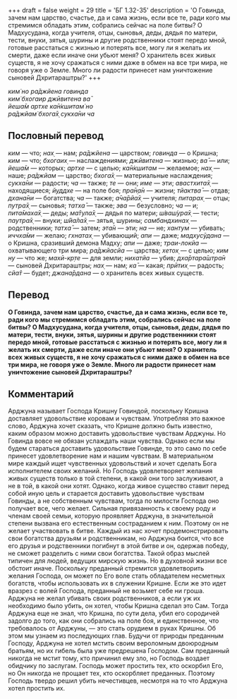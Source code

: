 +++
draft = false
weight = 29
title = 'БГ 1.32-35'
description = 'О Говинда, зачем нам царство, счастье, да и сама жизнь, если все те, ради кого мы стремимся обладать этим, собрались сейчас на поле битвы? О Мадхусудана, когда учителя, отцы, сыновья, деды, дядья по матери, тести, внуки, зятья, шурины и другие родственники стоят передо мной, готовые расстаться с жизнью и потерять все, могу ли я желать их смерти, даже если иначе они убьют меня? О хранитель всех живых существ, я не хочу сражаться с ними даже в обмен на все три мира, не говоря уже о Земле. Много ли радости принесет нам уничтожение сыновей Дхритараштры?'
+++

_ким̇ но ра̄джйена говинда  
ким̇ бхогаир джӣвитена ва̄  
йеша̄м артхе ка̄н̇кшитам̇ но  
ра̄джйам̇ бхога̄х̣ сукха̄ни ча_

## Пословный перевод

_ким_ — что; _нах̣_ — нам; _ра̄джйена_ — царством; _говинда_ — о Кришна; _ким_ — что; _бхогаих̣_ — наслаждениями; _джӣвитена_ — жизнью; _ва̄_ — или; _йеша̄м_ — которых; _артхе_ — с целью; _ка̄н̇кшитам_ — желаемое; _нах̣_ — наше; _ра̄джйам_ — царство; _бхога̄х̣_ — материальные наслаждения; _сукха̄ни_ — радости; _ча_ — также; _те_ — они; _име_ — эти; _авастхита̄х̣_ — находящиеся; _йуддхе_ — на поле боя; _пра̄н̣а̄н_ — жизни; _тйактва̄_ — отдав; _дхана̄ни_ — богатства; _ча_ — также; _а̄ча̄рйа̄х̣_ — учителя; _питарах̣_ — отцы; _путра̄х̣_ — сыновья; _татха̄_ — также; _эва_ — безусловно; _ча_ — и; _пита̄маха̄х̣_ — деды; _ма̄тула̄х̣_ — дядья по матери; _ш́ваш́ура̄х̣_ — тести; _паутра̄х̣_ — внуки; _ш́йа̄ла̄х̣_ — зятья, шурины; _самбандхинах̣_ — родственники; _татха̄_ — затем; _эта̄н_ — эти; _на_ — не; _хантум_ — убивать; _иччха̄ми_ — желаю; _гхнатах̣_ — убивающий; _апи_ — даже; _мадхусӯдана_ — о Кришна, сразивший демона Мадху; _апи_ — даже; _траи_\-_локйа_ — охватывающего три мира; _ра̄джйасйа_ — царства; _хетох̣_ — с целью; _ким_ _ну_ — что же; _махӣ_\-_кр̣те_ — для земли; _нихатйа_ — убив; _дха̄ртара̄шт̣ра̄н_ — сыновей Дхритараштры; _нах̣_ — нам; _ка̄_ — какая; _прӣтих̣_ — радость; _сйа̄т_ — будет; _джана̄рдана_ — о хранитель всех живых существ.

## Перевод

**О Говинда, зачем нам царство, счастье, да и сама жизнь, если все те, ради кого мы стремимся обладать этим, собрались сейчас на поле битвы? О Мадхусудана, когда учителя, отцы, сыновья, деды, дядья по матери, тести, внуки, зятья, шурины и другие родственники стоят передо мной, готовые расстаться с жизнью и потерять все, могу ли я желать их смерти, даже если иначе они убьют меня? О хранитель всех живых существ, я не хочу сражаться с ними даже в обмен на все три мира, не говоря уже о Земле. Много ли радости принесет нам уничтожение сыновей Дхритараштры?**

## Комментарий

Арджуна называет Господа Кришну Говиндой, поскольку Кришна доставляет удовольствие коровам и чувствам. Употребляя это важное слово, Арджуна хочет сказать, что Кришне должно быть известно, каким образом можно доставить удовольствие чувствам Арджуны. Но Говинда вовсе не обязан услаждать наши чувства. Однако если мы будем стараться доставить удовольствие Говинде, то это само по себе принесет удовлетворение нам и нашим чувствам. В материальном мире каждый ищет чувственных удовольствий и хочет сделать Бога исполнителем своих желаний. Но Господь удовлетворяет желания живых существ только в той степени, в какой они того заслуживают, а не в той, в какой они хотят. Однако, когда живое существо ставит перед собой иную цель и старается доставить удовольствие чувствам Говинды, а не собственным чувствам, тогда по милости Господа оно получает все, чего желает. Сильная привязанность к своему роду и членам своей семьи, которую проявляет Арджуна, в значительной степени вызвана его естественным состраданием к ним. Поэтому он не желает участвовать в битве. Каждый из нас хочет продемонстрировать свои богатства друзьям и родственникам, но Арджуна боится, что все его друзья и родственники погибнут в этой битве и он, одержав победу, не сможет разделить с ними свои богатства. Такой образ мыслей типичен для людей, ведущих мирскую жизнь. Но в духовной жизни все обстоит иначе. Поскольку преданный стремится удовлетворить желания Господа, он может по Его воле стать обладателем несметных богатств, чтобы использовать их в служении Кришне. Если же это идет вразрез с волей Господа, преданный не возьмет себе ни гроша. Арджуна не желал убивать своих родственников, а если уж их необходимо было убить, он хотел, чтобы Кришна сделал это Сам. Тогда Арджуна еще не знал, что Кришна, по сути дела, убил его сородичей задолго до того, как они собрались на поле боя, и единственное, что требовалось от Арджуны, — это стать орудием в руках Кришны. Об этом мы узнаем из последующих глав. Будучи от природы преданным Господу, Арджуна не хотел мстить своим вероломным двоюродным братьям, но их гибель была уже предрешена Господом. Сам преданный никогда не мстит тому, кто причинил ему зло, но Господь воздает обидчику по заслугам. Господь может простить тех, кто оскорбил Его, но Он никогда не прощает тех, кто оскорбляет преданных. Поэтому Господь твердо решил убить нечестивцев, несмотря на то что Арджуна хотел простить их.
